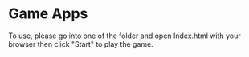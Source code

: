 # Game Apps 
To use, please go into one of the folder and open Index.html with your browser then click "Start" to play the game.
